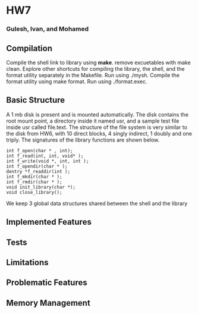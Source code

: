 # HW7
### Gulesh, Ivan, and Mohamed

## Compilation
Compile the shell link to library using **make**. remove excuetables with make clean.
Explore other shortcuts for compiling the library, the shell, and the format utility 
separately in the Makefile. Run using ./mysh. Compile the format utility using make format. 
Run using ./format.exec.
## Basic Structure
A 1 mb disk is present and is mounted automatically. The disk contains the root mount point, 
a directory inside it named usr, and a sample test file inside usr called file.text.
The structure of the file system is very similar to the disk from HW6, with 10 direct blocks, 
4 singly indirect, 1 doubly and one triply. The signatures of the library functions are 
shown below.
```
int f_open(char * , int);
int f_read(int, int, void* );
int f_write(void *, int, int );
int f_opendir(char * );
dentry *f_readdir(int );
int f_mkdir(char * );
int f_rmdir(char * );
void init_library(char *);
void close_library();
```
We keep 3 global data structures shared between the shell and the library

## Implemented Features

## Tests

## Limitations

## Problematic Features

## Memory Management
